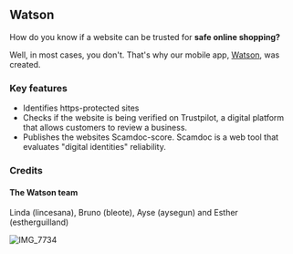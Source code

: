 
## Watson

How do you know if a website can be trusted for **safe online shopping?** 

Well, in most cases, you don't. That's why our mobile app, [Watson](https://www.watsontool.me/), was created.

### Key features 

* Identifies https-protected sites
* Checks if the website is being verified on Trustpilot, a digital platform that allows customers to review a business.
* Publishes the websites Scamdoc-score. Scamdoc is a web tool that evaluates "digital identities" reliability.


### Credits

#### The Watson team
Linda (lincesana), Bruno (bleote), Ayse (aysegun) and Esther (estherguilland)

![IMG_7734](https://user-images.githubusercontent.com/117179636/234868806-2f2e84af-d902-4c93-9987-dea188a47f85.JPG)
